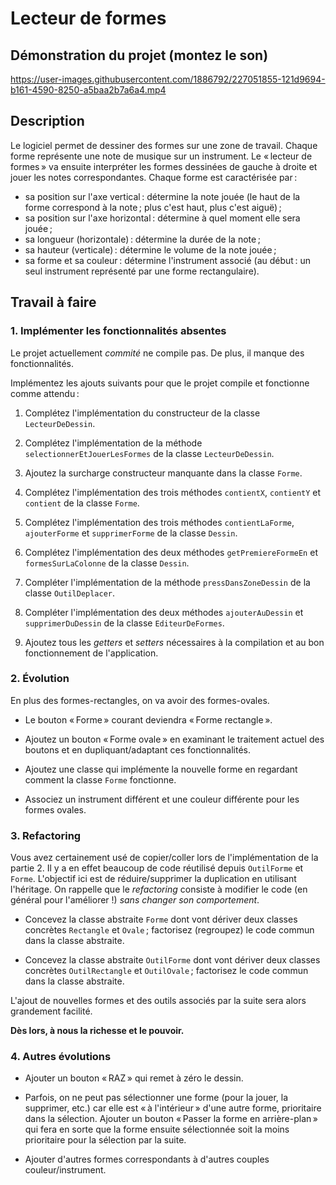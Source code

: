 # Lecteur de formes

## Démonstration du projet (montez le son)

https://user-images.githubusercontent.com/1886792/227051855-121d9694-b161-4590-8250-a5baa2b7a6a4.mp4

## Description

Le logiciel permet de dessiner des formes sur une zone de travail. Chaque forme représente une note de musique sur un instrument. Le « lecteur de formes » va ensuite interpréter les formes dessinées de gauche à droite et jouer les notes correspondantes. Chaque forme est caractérisée par :

- sa position sur l'axe vertical : détermine la note jouée (le haut de la forme correspond à la note ; plus c'est haut, plus c'est aiguë) ;
- sa position sur l'axe horizontal : détermine à quel moment elle sera jouée ;
- sa longueur (horizontale) : détermine la durée de la note ;
- sa hauteur (verticale) : détermine le volume de la note jouée ;
- sa forme et sa couleur : détermine l'instrument associé (au début : un seul instrument représenté par une forme rectangulaire).

## Travail à faire

### 1. Implémenter les fonctionnalités absentes

Le projet actuellement _commité_ ne compile pas. De plus, il manque des fonctionnalités.

Implémentez les ajouts suivants pour que le projet compile et fonctionne comme attendu :

1. Complétez l'implémentation du constructeur de la classe `LecteurDeDessin`.

2. Complétez l'implémentation de la méthode `selectionnerEtJouerLesFormes` de la classe `LecteurDeDessin`.

3. Ajoutez la surcharge constructeur manquante dans la classe `Forme`.

4. Complétez l'implémentation des trois méthodes `contientX`, `contientY` et `contient` de la classe `Forme`.

5. Complétez l'implémentation des trois méthodes `contientLaForme`, `ajouterForme` et `supprimerForme` de la classe `Dessin`.

6. Complétez l'implémentation des deux méthodes `getPremiereFormeEn` et `formesSurLaColonne` de la classe `Dessin`.

7. Compléter l'implémentation de la méthode `pressDansZoneDessin` de la classe `OutilDeplacer`.

8. Compléter l'implémentation des deux méthodes `ajouterAuDessin` et `supprimerDuDessin` de la classe `EditeurDeFormes`.

9. Ajoutez tous les _getters_ et _setters_ nécessaires à la compilation et au bon fonctionnement de l'application.

### 2. Évolution

En plus des formes-rectangles, on va avoir des formes-ovales.

- Le bouton « Forme » courant deviendra « Forme rectangle ».

- Ajoutez un bouton « Forme ovale » en examinant le traitement actuel des boutons et en dupliquant/adaptant ces fonctionnalités.

- Ajoutez une classe qui implémente la nouvelle forme en regardant comment la classe `Forme` fonctionne.

- Associez un instrument différent et une couleur différente pour les formes ovales.

### 3. Refactoring

Vous avez certainement usé de copier/coller lors de l'implémentation de la partie 2. Il y a en effet beaucoup de code réutilisé depuis `OutilForme` et `Forme`. L'objectif ici est de réduire/supprimer la duplication en utilisant l'héritage. On rappelle que le _refactoring_ consiste à modifier le code (en général pour l'améliorer !) _sans changer son comportement_.

- Concevez la classe abstraite `Forme` dont vont dériver deux classes concrètes `Rectangle` et `Ovale` ; factorisez (regroupez) le code commun dans la classe abstraite.

- Concevez la classe abstraite `OutilForme` dont vont dériver deux classes concrètes `OutilRectangle` et `OutilOvale` ; factorisez le code commun dans la classe abstraite.

L'ajout de nouvelles formes et des outils associés par la suite sera alors grandement facilité.

**Dès lors, à nous la richesse et le pouvoir.**

### 4. Autres évolutions

- Ajouter un bouton « RAZ » qui remet à zéro le dessin.

- Parfois, on ne peut pas sélectionner une forme (pour la jouer, la supprimer, etc.) car elle est « à l'intérieur » d'une autre forme, prioritaire dans la sélection. Ajouter un bouton « Passer la forme en arrière-plan » qui fera en sorte que la forme ensuite sélectionnée soit la moins prioritaire pour la sélection par la suite.

- Ajouter d'autres formes correspondants à d'autres couples couleur/instrument.
